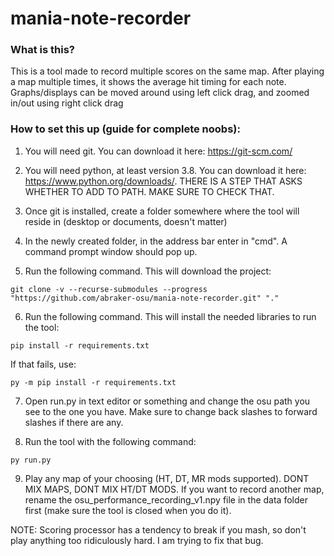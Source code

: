 # mania-note-recorder

### What is this?

This is a tool made to record multiple scores on the same map. After playing a map multiple times, it shows the average hit timing for each note. Graphs/displays can be moved around using left click drag, and zoomed in/out using right click drag

### How to set this up (guide for complete noobs):

1. You will need git. You can download it here: https://git-scm.com/

2. You will need python, at least version 3.8. You can download it here: https://www.python.org/downloads/. THERE IS A STEP THAT ASKS WHETHER TO ADD TO PATH. MAKE SURE TO CHECK THAT.

3. Once git is installed, create a folder somewhere where the tool will reside in (desktop or documents, doesn't matter)

4. In the newly created folder, in the address bar enter in "cmd". A command prompt window should pop up.

5. Run the following command. This will download the project:
```
git clone -v --recurse-submodules --progress "https://github.com/abraker-osu/mania-note-recorder.git" "."
```

6. Run the following command. This will install the needed libraries to run the tool:
```
pip install -r requirements.txt
```
If that fails, use:
```
py -m pip install -r requirements.txt
```

7. Open run.py in text editor or something and change the osu path you see to the one you have. Make sure to change back slashes to forward slashes if there are any.

8. Run the tool with the following command:
```
py run.py
```

9. Play any map of your choosing (HT, DT, MR mods supported). DONT MIX MAPS, DONT MIX HT/DT MODS. If you want to record another map, rename the osu_performance_recording_v1.npy file in the data folder first (make sure the tool is closed when you do it). 

NOTE: Scoring processor has a tendency to break if you mash, so don't play anything too ridiculously hard. I am trying to fix that bug.
